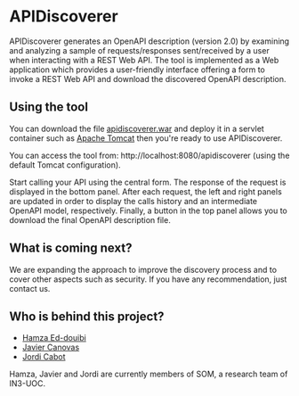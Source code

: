 # APIDiscoverer
APIDiscoverer generates an OpenAPI description (version 2.0) by examining and analyzing a sample of requests/responses sent/received by a user when interacting with a REST Web API. The tool is implemented as a Web application which provides a user-friendly interface offering a form to invoke a REST Web API and download the discovered OpenAPI description.

## Using the tool

You can download the file [apidiscoverer.war](https://github.com/SOM-Research/APIDiscoverer/raw/master/apidiscoverer/apidiscoverer.war "apidiscoverer.war") and deploy it in a servlet container such as [Apache Tomcat](http://tomcat.apache.org/ "Apache Tomcat") then you're ready to use APIDiscoverer.

You can access the tool from: http://localhost:8080/apidiscoverer (using the default Tomcat configuration). 

Start calling your API using the central form. The response of the request is displayed in the bottom panel.  After each request, the left and right panels are updated in order to display the calls history and an intermediate OpenAPI model, respectively. Finally, a button in the top panel allows you to download the final OpenAPI description file. 

## What is coming next?

We  are expanding the approach to improve the discovery process and to cover other aspects  such as security.
If you have any recommendation, just contact us.

## Who is behind this project?

* [Hamza Ed-douibi](http://github.com/hamzaed/ "Hamza Ed-douibi")
* [Javier Canovas](http://github.com/jlcanovas/ "Javier Canovas")
* [Jordi Cabot](http://github.com/jcabot/ "Jordi Cabot")

Hamza, Javier and Jordi are currently members of SOM, a research team of IN3-UOC.

